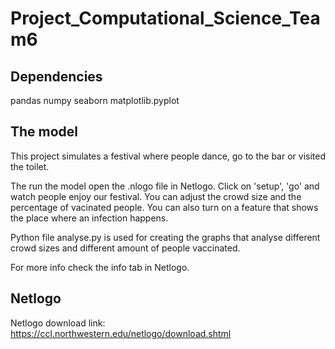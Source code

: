 # Project_Computational_Science_Team6

## Dependencies
pandas
numpy
seaborn
matplotlib.pyplot

## The model
This project simulates a festival where people dance, go to the bar or visited the toilet.

The run the model open the .nlogo file in Netlogo. Click on 'setup', 'go' and watch people enjoy our festival. You can adjust the crowd size and the percentage of vacinated people. You can also turn on a feature that shows the place where an infection happens.

Python file analyse.py is used for creating the graphs that analyse different crowd sizes and different amount of people vaccinated.

For more info check the info tab in Netlogo.

## Netlogo
Netlogo download link: https://ccl.northwestern.edu/netlogo/download.shtml

